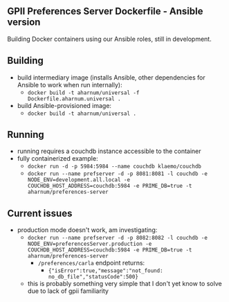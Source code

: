 ## GPII Preferences Server Dockerfile - Ansible version

Building Docker containers using our Ansible roles, still in development.

## Building

- build intermediary image (installs Ansible, other dependencies for Ansible to work when run internally):
    - `docker build -t aharnum/universal -f Dockerfile.aharnum.universal .`
- build Ansible-provisioned image:
    - `docker build -t aharnum/universal .`

## Running

- running requires a couchdb instance accessible to the container
- fully containerized example:
    - `docker run -d -p 5984:5984 --name couchdb klaemo/couchdb`
    - `docker run --name prefserver -d -p 8081:8081 -l couchdb -e NODE_ENV=development.all.local -e COUCHDB_HOST_ADDRESS=couchdb:5984 -e PRIME_DB=true -t aharnum/preferences-server`

## Current issues

- production mode doesn't work, am investigating:
    - `docker run --name prefserver -d -p 8082:8082 -l couchdb -e NODE_ENV=preferencesServer.production -e COUCHDB_HOST_ADDRESS=couchdb:5984 -e PRIME_DB=true -t aharnum/preferences-server`
        - `/preferences/carla` endpoint returns:
            - `{"isError":true,"message":"not_found: no_db_file","statusCode":500}`
    - this is probably something very simple that I don't yet know to solve due to lack of gpii familiarity
